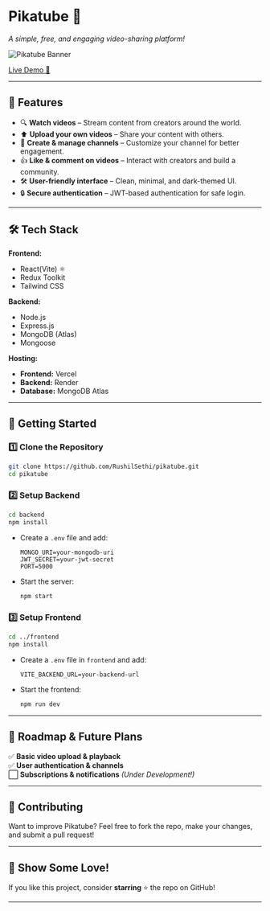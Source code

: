 # **Pikatube 🎥**  
*A simple, free, and engaging video-sharing platform!*  

![Pikatube Banner](https://pikatube.vercel.app/pikachu-logo.svg)  

[Live Demo 🚀](https://pikatube.vercel.app)  

---

## **📌 Features**  
- 🔍 **Watch videos** – Stream content from creators around the world.  
- ⬆️ **Upload your own videos** – Share your content with others.  
- 🎨 **Create & manage channels** – Customize your channel for better engagement.  
- 👍 **Like & comment on videos** – Interact with creators and build a community.  
- 🛠️ **User-friendly interface** – Clean, minimal, and dark-themed UI.  
- 🔒 **Secure authentication** – JWT-based authentication for safe login.  

---

## **🛠️ Tech Stack**  
**Frontend:**  
- React(Vite) ⚛️  
- Redux Toolkit  
- Tailwind CSS  

**Backend:**  
- Node.js  
- Express.js  
- MongoDB (Atlas)  
- Mongoose  

**Hosting:**  
- **Frontend:** Vercel  
- **Backend:** Render  
- **Database:** MongoDB Atlas  

---

## **🚀 Getting Started**  

### **1️⃣ Clone the Repository**  
```bash
git clone https://github.com/RushilSethi/pikatube.git
cd pikatube
```

### **2️⃣ Setup Backend**  
```bash
cd backend
npm install
```
- Create a `.env` file and add:  
  ```
  MONGO_URI=your-mongodb-uri
  JWT_SECRET=your-jwt-secret
  PORT=5000
  ```
- Start the server:  
  ```bash
  npm start
  ```

### **3️⃣ Setup Frontend**  
```bash
cd ../frontend
npm install
```
- Create a `.env` file in `frontend` and add:  
  ```
  VITE_BACKEND_URL=your-backend-url
  ```
- Start the frontend:  
  ```bash
  npm run dev
  ```

---

## **📢 Roadmap & Future Plans**  
✅ **Basic video upload & playback**  
✅ **User authentication & channels**  
⬜ **Subscriptions & notifications** *(Under Development!)*    

---

## **🙌 Contributing**  
Want to improve Pikatube? Feel free to fork the repo, make your changes, and submit a pull request!  

---

## **🌟 Show Some Love!**  
If you like this project, consider **starring** ⭐ the repo on GitHub!  

---


